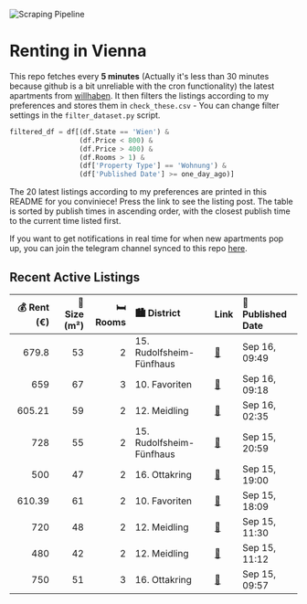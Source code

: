![Scraping Pipeline](https://github.com/AthomsG/renting-in-vienna/actions/workflows/run_pipeline.yml/badge.svg)


# Renting in Vienna

This repo fetches every **5 minutes** (Actually it's less than 30 minutes because github is a bit unreliable with the cron functionality) the latest apartments from [willhaben](https://www.willhaben.at/).
It then filters the listings according to my preferences and stores them in `check_these.csv` - You can change filter settings in the `filter_dataset.py` script.

```python
filtered_df = df[(df.State == 'Wien') & 
                 (df.Price < 800) &
                 (df.Price > 400) &
                 (df.Rooms > 1) &
                 (df['Property Type'] == 'Wohnung') &
                 (df['Published Date'] >= one_day_ago)]
```

The 20 latest listings according to my preferences are printed in this README for you conviniece! Press the link to see the listing post.
The table is sorted by publish times in ascending order, with the closest publish time to the current time listed first.

If you want to get notifications in real time for when new apartments pop up, you can join the telegram channel synced to this repo [here](https://t.me/+1HPAYOf5BSsyNTlk).

## Recent Active Listings

|   💰 Rent (€) |   📏 Size (m²) |   🛏️ Rooms | 🏙️ District              | Link                                                                                                                                                                                                | 📅 Published Date   |
|-------------:|--------------:|-----------:|:-------------------------|:----------------------------------------------------------------------------------------------------------------------------------------------------------------------------------------------------|:-------------------|
|       679.8  |            53 |          2 | 15. Rudolfsheim-Fünfhaus | [🔗](https://www.willhaben.at/iad/immobilien/d/mietwohnungen/wien/wien-1150-rudolfsheim-f%C3%BCnfhaus/grangasse%21-2-zimmer-balkonhit%21-anfragen-nur-per-maill%21-1587570722/)                      | Sep 16, 09:49      |
|       659    |            67 |          3 | 10. Favoriten            | [🔗](https://www.willhaben.at/iad/immobilien/d/mietwohnungen/wien/wien-1100-favoriten/preiswerte-dachgeschoss-whg2-min-zu-u1-ruhig-hell-fernblick-f%C3%BCr-sportliche6.-stock-ohne-lift-1973623808/) | Sep 16, 09:18      |
|       605.21 |            59 |          2 | 12. Meidling             | [🔗](https://www.willhaben.at/iad/immobilien/d/mietwohnungen/wien/wien-1120-meidling/direktvergabe:-helle-2-zimmer-gemeindewohnung-mit-loggia-%2859-m%C2%B2%29-1555471238/)                          | Sep 16, 02:35      |
|       728    |            55 |          2 | 15. Rudolfsheim-Fünfhaus | [🔗](https://www.willhaben.at/iad/immobilien/d/mietwohnungen/wien/wien-1150-rudolfsheim-f%C3%BCnfhaus/reserviert-wg-taugliche-2-zimmer-altbauwohnung-in-unmittelbarer-u-bahn-n%C3%A4he-1632069210/)  | Sep 15, 20:59      |
|       500    |            47 |          2 | 16. Ottakring            | [🔗](https://www.willhaben.at/iad/immobilien/d/mietwohnungen/wien/wien-1160-ottakring/direktvergabe---2-zimmer-gemeindewohnung-n%C3%A4he-willhelminenberg-1565561363/)                               | Sep 15, 19:00      |
|       610.39 |            61 |          2 | 10. Favoriten            | [🔗](https://www.willhaben.at/iad/immobilien/d/mietwohnungen/wien/wien-1100-favoriten/sch%C3%B6ne-2-zimmer-wohnung-mit-balkon-in-favoriten-837797145/)                                               | Sep 15, 18:09      |
|       720    |            48 |          2 | 12. Meidling             | [🔗](https://www.willhaben.at/iad/immobilien/d/mietwohnungen/wien/wien-1120-meidling/wohnung-in-ruhelage-zu-vermieten-1818750972/)                                                                   | Sep 15, 11:30      |
|       480    |            42 |          2 | 12. Meidling             | [🔗](https://www.willhaben.at/iad/immobilien/d/mietwohnungen/wien/wien-1120-meidling/wiener-wohnen---direktvergabe/-42qm/-2-zimmer-1447601482/)                                                      | Sep 15, 11:12      |
|       750    |            51 |          3 | 16. Ottakring            | [🔗](https://www.willhaben.at/iad/immobilien/d/mietwohnungen/wien/wien-1160-ottakring/helle-3-zimmer-wohnung-in-zentraler-lage-1131716793/)                                                          | Sep 15, 09:57      |
